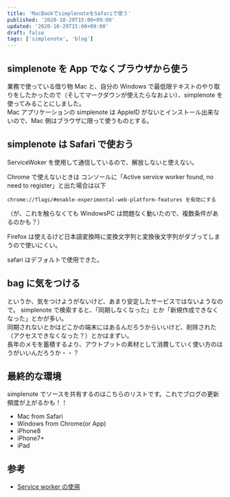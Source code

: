 ```yaml
---
title: 'MacBookでsimplenoteをSafariで使う'
published: '2020-10-29T15:00+09:00'
updated: '2020-10-29T15:00+09:00'
draft: false
tags: ['simplenote', 'blog']
---
```


## simplenote を App でなくブラウザから使う

業務で使っている借り物 Mac と、自分の Windows で最低限テキストのやり取りをしたかったので（そしてマークダウンが使えたらなおよい）、simplenote を使ってみることにしました。  
Mac アプリケーションの simplenote は AppleID がないとインストール出来ないので、Mac 側はブラウザに限って使うものとする。

## simplenote は Safari で使おう

ServiceWoker を使用して通信しているので、解放しないと使えない。

Chrome で使えないときは
コンソールに「Active service worker found, no need to register」と出た場合は以下

`chrome://flags/#enable-experimental-web-platform-features を有効にする`

（が、これを触らなくても WindowsPC は問題なく動いたので、複数条件があるのかも？）

Firefox は使えるけど日本語変換時に変換文字列と変換後文字列がダブってしまうので使いにくい。

safari はデフォルトで使用できた。

## bag に気をつける

というか、気をつけようがないけど、あまり安定したサービスではないようなので。
simplenote で検索すると、「同期しなくなった」とか「新規作成できなくなった」とかが多い。  
同期されないとかはどこかの端末にはあるんだろうからいいけど、削除された（アクセスできなくなった？）とかはまずい。  
長年のメモを蓄積するより、アウトプットの素材として消費していく使い方のほうがいいんだろうか・・？

## 最終的な環境

simplenote でソースを共有するのはこちらのリストです。これでブログの更新頻度が上がるかも！！

- Mac from Safari
- Windows from Chrome(or App)
- iPhone8
- iPhone7+
- iPad

## 参考

- [Service worker の使用](https://developer.mozilla.org/ja/docs/Web/API/Service_Worker_API/Using_Service_Workers)
